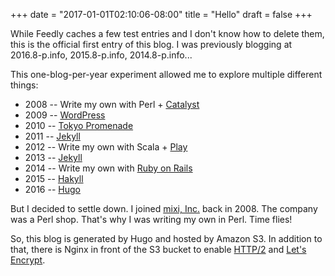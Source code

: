 +++
date = "2017-01-01T02:10:06-08:00"
title = "Hello"
draft = false
+++

While Feedly caches a few test entries and I don't know how to delete them,
this is the official first entry of this blog.
I was previously blogging at 2016.8-p.info, 2015.8-p.info, 2014.8-p.info...

This one-blog-per-year experiment allowed me to explore multiple different things:

- 2008 -- Write my own with Perl + [Catalyst](http://www.catalystframework.org/)
- 2009 -- [WordPress](https://wordpress.org/)
- 2010 -- [Tokyo Promenade](http://fallabs.com/tokyopromenade/)
- 2011 -- [Jekyll](http://jekyllrb.com/)
- 2012 -- Write my own with Scala + [Play](https://playframework.com/)
- 2013 -- [Jekyll](http://jekyllrb.com/)
- 2014 -- Write my own with [Ruby on Rails](http://rubyonrails.org/)
- 2015 -- [Hakyll](https://jaspervdj.be/hakyll/)
- 2016 -- [Hugo](http://gohugo.io/)

But I decided to settle down. I joined [mixi, Inc.](http://mixi.co.jp/) back in 2008. The company was a Perl shop. That's why I was writing my own in Perl. Time flies!

So, this blog is generated by Hugo and hosted by Amazon S3. In addition to that, there is Nginx in front of the S3 bucket to enable [HTTP/2](https://tools.ietf.org/html/rfc7540) and [Let's Encrypt](https://letsencrypt.org/).
